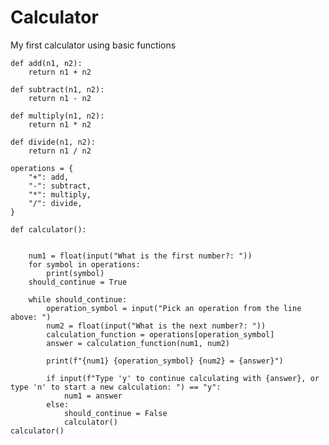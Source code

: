 # Calculator
My first calculator using basic functions


    def add(n1, n2):
        return n1 + n2

    def subtract(n1, n2):
        return n1 - n2

    def multiply(n1, n2):
        return n1 * n2

    def divide(n1, n2):
        return n1 / n2

    operations = {
        "+": add,
        "-": subtract,
        "*": multiply,
        "/": divide,
    }

    def calculator():


        num1 = float(input("What is the first number?: "))
        for symbol in operations:
            print(symbol)
        should_continue = True

        while should_continue:
            operation_symbol = input("Pick an operation from the line above: ")
            num2 = float(input("What is the next number?: "))
            calculation_function = operations[operation_symbol]
            answer = calculation_function(num1, num2)

            print(f"{num1} {operation_symbol} {num2} = {answer}")

            if input(f"Type 'y' to continue calculating with {answer}, or type 'n' to start a new calculation: ") == "y":
                num1 = answer
            else:
                should_continue = False
                calculator()
    calculator()
